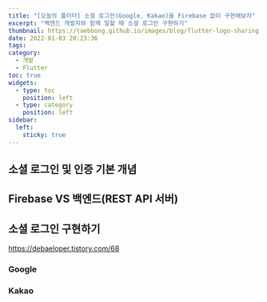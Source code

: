 ```yaml
---
title: "[오늘의 플러터] 소셜 로그인(Google, Kakao)을 Firebase 없이 구현해보자"
excerpt: "백엔드 개발자와 함께 일할 때 소셜 로그인 구현하기"
thumbnail: https://taebbong.github.io/images/blog/flutter-logo-sharing.png
date: 2022-01-03 20:23:36
tags:
category:
  - 개발
  - Flutter
toc: true
widgets:
  - type: toc
    position: left
  - type: category
    position: left
sidebar:
  left:
    sticky: true
---
```


## 소셜 로그인 및 인증 기본 개념

## Firebase VS 백엔드(REST API 서버)

## 소셜 로그인 구현하기

https://debaeloper.tistory.com/68

### Google

[](https://medium.com/flutter-community/flutter-sign-in-with-google-in-android-without-firebase-a91b977d166f)

### Kakao

[](https://velog.io/@kmh339/Flutter-kakao-%EC%86%8C%EC%85%9C%EB%A1%9C%EA%B7%B8%EC%9D%B8-%EA%B5%AC%ED%98%84)